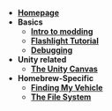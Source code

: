 * [**Homepage**](../wiki/)
* **Basics**
  * [**Intro to modding**](../wiki/Intro)
  * [**Flashlight Tutorial**](../wiki/Tutorial)
  * [**Debugging**](../wiki/Debugging)
* **Unity related**
  * [**The Unity Canvas**](../wiki/Unity-Canvas)
* **Homebrew-Specific**
  * [**Finding My Vehicle**](../wiki/Finding-My-Vehicle)
  * [**The File System**](../wiki/The-File-System)
